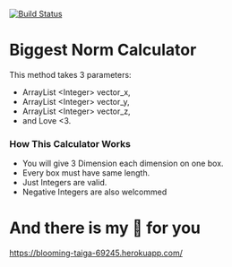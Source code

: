 [![Build Status](https://travis-ci.com/ozanmujde/HW1.svg?branch=main)](https://travis-ci.com/ozanmujde/HW1)

# Biggest Norm Calculator

This method takes 3 parameters: 

* ArrayList <Integer\> vector_x,
* ArrayList <Integer\> vector_y,
* ArrayList <Integer\> vector_z,
* and Love <3.

### How This Calculator Works

* You will give 3 Dimension each dimension on one box.
* Every box must have same length.
* Just Integers are valid. 
* Negative Integers are also welcommed

# And there is my :gift: for you

https://blooming-taiga-69245.herokuapp.com/